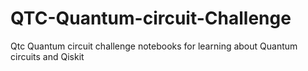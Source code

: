 # QTC-Quantum-circuit-Challenge
Qtc Quantum circuit challenge notebooks for learning about Quantum circuits and Qiskit
